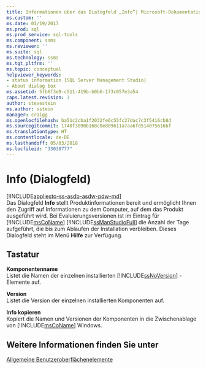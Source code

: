 ```yaml
---
title: Informationen über das Dialogfeld „Info“| Microsoft-Dokumentation
ms.custom: ''
ms.date: 01/19/2017
ms.prod: sql
ms.prod_service: sql-tools
ms.component: ssms
ms.reviewer: ''
ms.suite: sql
ms.technology: ssms
ms.tgt_pltfrm: ''
ms.topic: conceptual
helpviewer_keywords:
- status information [SQL Server Management Studio]
- About dialog box
ms.assetid: 5fb6f3e9-c511-419b-b0b6-173c057e3a54
caps.latest.revision: 3
author: stevestein
ms.author: sstein
manager: craigg
ms.openlocfilehash: ba51c2cba1f2032fe6c55fc27dac7c3f5416cb8d
ms.sourcegitcommit: 1740f3090b168c0e809611a7aa6fd514075616bf
ms.translationtype: HT
ms.contentlocale: de-DE
ms.lasthandoff: 05/03/2018
ms.locfileid: "33038777"
---
```

# <a name="about-dialog-box"></a>Info (Dialogfeld)
[!INCLUDE[appliesto-ss-asdb-asdw-pdw-md](../includes/appliesto-ss-asdb-asdw-pdw-md.md)]  
Das Dialogfeld **Info** stellt Produktinformationen bereit und ermöglicht Ihnen den Zugriff auf Informationen zu dem Computer, auf dem das Produkt ausgeführt wird. Bei Evaluierungsversionen ist im Eintrag für [!INCLUDE[msCoName](../includes/msconame_md.md)] [!INCLUDE[ssManStudioFull](../includes/ssmanstudiofull_md.md)] die Anzahl der Tage aufgeführt, die bis zum Ablaufen der Installation verbleiben. Dieses Dialogfeld steht im Menü **Hilfe** zur Verfügung.  
  
## <a name="options"></a>Tastatur  
**Komponentenname**  
Listet die Namen der einzelnen installierten [!INCLUDE[ssNoVersion](../includes/ssnoversion_md.md)] -Elemente auf.  
  
**Version**  
Listet die Version der einzelnen installierten Komponenten auf.  
  
**Info kopieren**  
Kopiert die Namen und Versionen der Komponenten in die Zwischenablage von [!INCLUDE[msCoName](../includes/msconame_md.md)] Windows.  
  
## <a name="see-also"></a>Weitere Informationen finden Sie unter  
[Allgemeine Benutzeroberflächenelemente](../ssms/general-user-interface-elements.md)  
  
